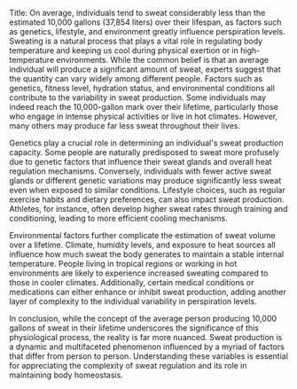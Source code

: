 Title: On average, individuals tend to sweat considerably less than the estimated 10,000 gallons (37,854 liters) over their lifespan, as factors such as genetics, lifestyle, and environment greatly influence perspiration levels.
Sweating is a natural process that plays a vital role in regulating body temperature and keeping us cool during physical exertion or in high-temperature environments. While the common belief is that an average individual will produce a significant amount of sweat, experts suggest that the quantity can vary widely among different people. Factors such as genetics, fitness level, hydration status, and environmental conditions all contribute to the variability in sweat production. Some individuals may indeed reach the 10,000-gallon mark over their lifetime, particularly those who engage in intense physical activities or live in hot climates. However, many others may produce far less sweat throughout their lives.

Genetics play a crucial role in determining an individual's sweat production capacity. Some people are naturally predisposed to sweat more profusely due to genetic factors that influence their sweat glands and overall heat regulation mechanisms. Conversely, individuals with fewer active sweat glands or different genetic variations may produce significantly less sweat even when exposed to similar conditions. Lifestyle choices, such as regular exercise habits and dietary preferences, can also impact sweat production. Athletes, for instance, often develop higher sweat rates through training and conditioning, leading to more efficient cooling mechanisms.

Environmental factors further complicate the estimation of sweat volume over a lifetime. Climate, humidity levels, and exposure to heat sources all influence how much sweat the body generates to maintain a stable internal temperature. People living in tropical regions or working in hot environments are likely to experience increased sweating compared to those in cooler climates. Additionally, certain medical conditions or medications can either enhance or inhibit sweat production, adding another layer of complexity to the individual variability in perspiration levels.

In conclusion, while the concept of the average person producing 10,000 gallons of sweat in their lifetime underscores the significance of this physiological process, the reality is far more nuanced. Sweat production is a dynamic and multifaceted phenomenon influenced by a myriad of factors that differ from person to person. Understanding these variables is essential for appreciating the complexity of sweat regulation and its role in maintaining body homeostasis.